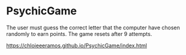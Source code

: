 # PsychicGame

The user must guess the correct letter that the computer have chosen randomly to earn points. The game resets after 9 attempts.

https://chloieeeramos.github.io/PsychicGame/index.html
